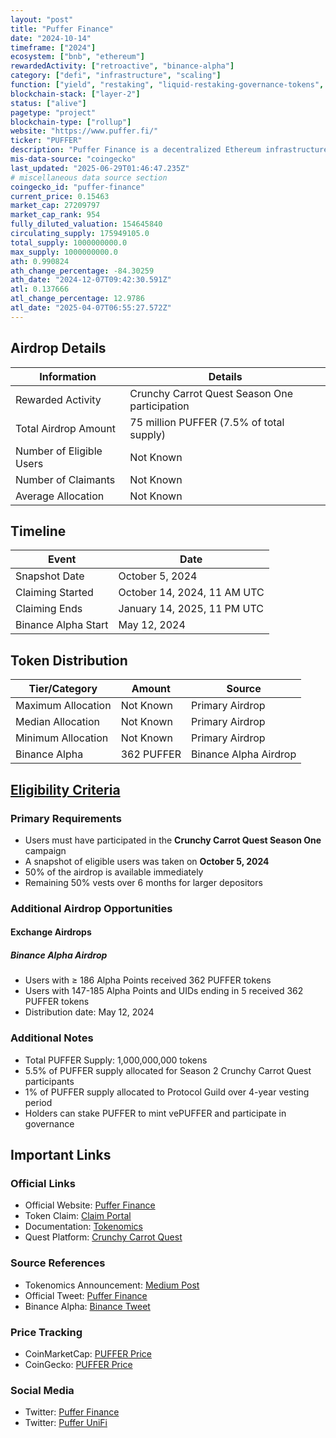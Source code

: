 ```yaml
---
layout: "post"
title: "Puffer Finance"
date: "2024-10-14"
timeframe: ["2024"]
ecosystem: ["bnb", "ethereum"]
rewardedActivity: ["retroactive", "binance-alpha"]
category: ["defi", "infrastructure", "scaling"]
function: ["yield", "restaking", "liquid-restaking-governance-tokens", "liquid-staking", "smart-contract-platform"]
blockchain-stack: ["layer-2"]
status: ["alive"]
pagetype: "project"
blockchain-type: ["rollup"]
website: "https://www.puffer.fi/"
ticker: "PUFFER"
description: "Puffer Finance is a decentralized Ethereum infrastructure protocol focused on liquid restaking (LRT) and preconfirmation services, including Puffer UniFi and UniFi AVS."
mis-data-source: "coingecko"
last_updated: "2025-06-29T01:46:47.235Z"
# miscellaneous data source section
coingecko_id: "puffer-finance"
current_price: 0.15463
market_cap: 27209797
market_cap_rank: 954
fully_diluted_valuation: 154645840
circulating_supply: 175949105.0
total_supply: 1000000000.0
max_supply: 1000000000.0
ath: 0.990824
ath_change_percentage: -84.30259
ath_date: "2024-12-07T09:42:30.591Z"
atl: 0.137666
atl_change_percentage: 12.9786
atl_date: "2025-04-07T06:55:27.572Z"
---
```


## Airdrop Details

| Information              | Details                                         |
| ------------------------ | ----------------------------------------------- |
| Rewarded Activity        | Crunchy Carrot Quest Season One participation   |
| Total Airdrop Amount     | 75 million PUFFER (7.5% of total supply)        |
| Number of Eligible Users | Not Known                                       |
| Number of Claimants      | Not Known                                       |
| Average Allocation       | Not Known                                       |

## Timeline

| Event               | Date                        |
| ------------------- | --------------------------- |
| Snapshot Date       | October 5, 2024             |
| Claiming Started    | October 14, 2024, 11 AM UTC |
| Claiming Ends       | January 14, 2025, 11 PM UTC |
| Binance Alpha Start | May 12, 2024                |

## Token Distribution

| Tier/Category      | Amount    | Source                    |
| ------------------ | --------- | ------------------------- |
| Maximum Allocation | Not Known | Primary Airdrop           |
| Median Allocation  | Not Known | Primary Airdrop           |
| Minimum Allocation | Not Known | Primary Airdrop           |
| Binance Alpha      | 362 PUFFER| Binance Alpha Airdrop     |

## [Eligibility Criteria](https://medium.com/puffer-fi/puffer-tokenomics-utility-c789352629e6)

### Primary Requirements

- Users must have participated in the **Crunchy Carrot Quest Season One** campaign
- A snapshot of eligible users was taken on **October 5, 2024**
- 50% of the airdrop is available immediately
- Remaining 50% vests over 6 months for larger depositors

### Additional Airdrop Opportunities

#### Exchange Airdrops

##### Binance Alpha Airdrop
- Users with ≥ 186 Alpha Points received 362 PUFFER tokens
- Users with 147-185 Alpha Points and UIDs ending in 5 received 362 PUFFER tokens
- Distribution date: May 12, 2024

### Additional Notes

- Total PUFFER Supply: 1,000,000,000 tokens
- 5.5% of PUFFER supply allocated for Season 2 Crunchy Carrot Quest participants
- 1% of PUFFER supply allocated to Protocol Guild over 4-year vesting period
- Holders can stake PUFFER to mint vePUFFER and participate in governance

## Important Links

### Official Links

- Official Website: [Puffer Finance](https://www.puffer.fi/)
- Token Claim: [Claim Portal](https://claims.puffer.fi)
- Documentation: [Tokenomics](https://medium.com/puffer-fi/puffer-tokenomics-utility-c789352629e6)
- Quest Platform: [Crunchy Carrot Quest](https://quest.puffer.fi)

### Source References

- Tokenomics Announcement: [Medium Post](https://medium.com/puffer-fi/puffer-tokenomics-utility-c789352629e6)
- Official Tweet: [Puffer Finance](https://x.com/puffer_finance/status/1844234772274729416)
- Binance Alpha: [Binance Tweet](https://x.com/binance/status/1921849600484294946)

### Price Tracking

- CoinMarketCap: [PUFFER Price](https://coinmarketcap.com/currencies/puffer)
- CoinGecko: [PUFFER Price](https://www.coingecko.com/en/coins/puffer)

### Social Media

- Twitter: [Puffer Finance](https://x.com/puffer_finance)
- Twitter: [Puffer UniFi](https://x.com/puffer_unifi)